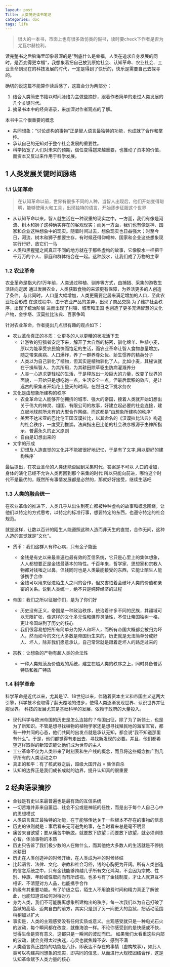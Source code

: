 ```yaml
---
layout: post
Title: 人类简史读书笔记
categories: doc
tags: life
---
```



> 很火的一本书，市面上也有很多效仿类的假书，读时要check下作者是否为尤瓦尔赫拉利。


读完整书之后脑海里印象最深的是“到底什么是幸福，人类在追求自身发展的同时，是否变得更幸福”，我想象着把自己放到原始社会、认知革命、农业社会、工业革命到现在的科技发展的时代，一定是得到了快乐的，快乐是需要自己去探寻的。

确切的说这篇不能算作读后感了，这篇会分为两部分：
1. 结合人类简史书籍以时间脉络为主做些摘抄，跟着作者简单的走过人类发展的几个关键时代。
2. 摘录书本中的经典语录，来加深对作者观点的了解。


本书中三个很重要的概念
- 共同想象：“讨论虚构的事物”正是智人语言最独特的功能，也成就了合作和掌控。
- 承认自己的无知对于整个社会发展的重要性。
- 科学拓宽了人们对未来的预期，信任变得趱来越重要，也推动了资本的价值，而资本又反过来作用于科学发展。



## 1 人类发展关键时间脉络

### 1.1 认知革命

> 在认知革命以前，世界有很多不同的人种，当智人出现后，他们开始变得聪明，能够使用火和工具，出现独特的语言，开始逐步征服这个世界

- 从认知革命以来，智人就生活在一种双重的现实之中。一方面，我们有像是河流、树木和狮子这种确实存在的客观现实；而另一方面，我们也有像是神、国家和企业这种想象中的现实。随着时间过去，想象现实也日益强大；时至今日，河流、树木和狮子想要生存，有时候还得仰赖神、国家和企业这些想象现实行行好、放它们一马
- 人类和黑猩猩之间真正不同的地方就在于那些虚构的故事，它像胶水一样把千千万万的个人、家庭和群体结合在一起。这种胶水，让我们成了万物的主宰

### 1.2 农业革命

农业革命是指大约1万年前，人类通过种植、驯养等方式，由捕猎、采集的游牧生活转向定居
通过发展农业，人类获取食物的来源更有保障，为养活更多的人创造了条件。与此同时，人口量大幅增加，人类更需要定居来满足增加的人口，至此农业社会形成
在这过程中，由于农业产品的差异，出现了商品交换
为了维护社会秩序，出现了统治阶层
进而出现了村镇、城市和王国
也创造了更多充满智慧的文化产物，金字塔、汉莫拉比法典、百家争鸣


针对农业革命，作者提出几点很有趣的观点如下：

- 农业革命真正的本质：让更多的人以更糟的状况活下去
	- 让游牧的狩猎者安定下来，解开了大自然的秘密，驯化绵羊、种植小麦，原以为能享受农民愉快而饱足的生活，而农业革命让智人食物总量增加，随之带来疾病、人口爆炸，养了一群养尊处优、娇生惯养的精英分子
	- 人类以为自己驯化了植物，但其实是植物驯化了人。比如小麦，其秘诀就在于操纵智人、为其所用，为其耕田除草驱虫防病灌溉养分
	- 人类一心追求更轻松的生活，于是释放出一股巨大的力量，改变了世界的面貌，一开始只是想吃饱一点，生活安全一点，但最后累积的效应，是让远古的采集者开始花上整天的时间，在烈日之下挑水务农
- 文化是由想象所建构的秩序
	- 农业革命让人能够开创拥挤的城市、强大的帝国，接着人类就开始幻想出关于伟大的神灵、祖国、有限公司的故事，好建立起必要的社会连接，建立起地球前所未有的大型合作网络，而这都是“由想象所建构的秩序”
	- 美索不达米亚的巴比伦王国汉谟拉比，以其命名的《汉谟拉比法典》构造的社会秩序，一度受到推崇。法典指出巴比伦的社会秩序根源于由神所指示、普遍永久的正义原则
	- 自由是幻想出来的
- 文字的形成
	- 幻想及人造直觉的文化并不能被很好地记忆，于是有了文字,用以更好的建构秩序`
 
最后提出，在农业革命的人类还能否回到采集时代，答案是不可以
人口的增加，身体的演化已经不允许人类再回到那个采集的时代
所以只能向前进，哪怕这个时代不是最优的，既然所有事情发展都是必然的，那就好好接受，继续生活吧

### 1.3 人类的融合统一

在农业革命的推进下，人类几乎从出生到死亡都被种种虚构的故事和概念围绕，让他们以特定的方式思考，以特定的标准行事，想要特定的东西，也遵守特定的社会规范。

就是这样，让数以百计的陌生人能遵照这种人造而非天生的直觉，合作无间，这种人造的直觉就是“文化”。

- 货币：我们这群人有种心病，只有金子能医
	- 金钱是有史以来最普遍也最有效的互信系统，它只是心里上的集体想象，人人都想要正是金钱最基本的特性。千百年来，哲学家、思想家和宗教人物都对钱嗤之以鼻，但钱同时也是人类最能接受的东西，它能让陌生人能够携手合作
	- 金钱可以用来促进陌生人之间的合作，但又害怕着会破坏人类的价值和亲密的关系。说到人类统一，绝不只是纯碎经济的过程

- 帝国：我们之所以征服你们，是为了你们好
	- 历史没有正义，帝国是一种政治秩序，统治着许多不同的民族，其疆域可以无限扩张，像这样的文化多元性和疆界灵活性，不仅让帝国独树一格，更让帝国站到了历史的核心
	- 我们很容易想把所有简单分为好人和坏人，而所有帝国大概都会被归为坏人，然而如今的文化大多数是帝国衍生来的。历史就是无法简单分成好人、坏人，除非我们愿意承认，自己常常就是跟着走坏人的路走过来的
- 宗教：让想象的产物有超人类的合法性
	- 一种人类规范及价值观的系统，建立在超人类的秩序之上，同时具备普适特质和推广特质

 

### 1.4 科学革命

科学革命是近代以来，尤其是17、18世纪以来，伴随着资本主义和帝国主义这两大引擎，科学技术也取得了翻天覆地的进步，使得人类逐渐发现世界、认识世界并征服世界。
科技的发展尤其是基础科学的发展，依赖于政府的大量投入。

- 现代科学与欧洲帝国的历史是怎么连接的？帝国出征，除了为了新领土，也是为了新知识。不管是想寻找植物的植物学家还是想寻找殖民地的海军军官，都有一种共同的心态，他们共同的出发点就是承认无知，都会说“我不知道那里有什么”。于是，他们都觉得有走出去、寻找新发现的必要。并且，他们都希望这样取得的新知识能让他们成为世界的主人
- 工业革命不仅为人类带来了时刻表和生产线的概念，而且将这些概念推广到几乎所有的人类活动之中
- 真正的和平：有了核武器之后，超级大国开战 = 集体自杀
- 认知的边界正是我们成长成就的边界，提升认知真的很重要

## 2 经典语录摘抄

- 金钱是有史以来最普遍也是最有效的互信系统
- 一切苦难并非来自噩运、社会不公或是神祇的任性，而是出于每个人自己心中的思想模式
- 人类语言真正最独特的功能，在于能够传达关于一些根本不存在的事物的信息
- 历史的铁则就是：事后看来无可避免的事，在当时看来总是毫不明显
- 痛苦来自欲望；要从痛苦中解脱，就要放下欲望；而要放下欲望，就必须训练心智，体验事物的本质
- 历史只告诉了我们极少数的人在做什么，而其他绝大多数人的生活就是不停挑水耕田
- 历史在人类创造神的时候开始，在人类成为神的时候终结
- 比起语言、法律、文化、宗教和社会习俗，钱的心胸更为开阔。所有人类创造的信念系统之中，只有金钱能够跨越几乎所有文化鸿沟，不会因为宗教、性别、种族、年龄或性取向而有所歧视。也多亏有了金钱制度，才让人就算互不相识、不清楚对方人品，也能携手合作
- 阶级有其重要功能。有了阶级之后，陌生人不用浪费时间和精力真正了解彼此，也能知道该如何对待对方
- 身为人类，我们不可能脱离想象所建构出的秩序。每一次我们以为自己打破了监狱的高墙、迈向自由的前方，其实只是到了另一间更大的监狱，把活动范围稍稍加以扩大
- 事实是，人类的主观感受没有任何实质或意义。主观感受就只是一种电光石火的波动，每个瞬间都在改变，就像海浪一样。不论你感受到的是快感或不快，觉得生命是否有意义，这都只是一瞬间的波动而已。 如果我们太看重这些内部的波动，就会变得太过执迷，心灵也就焦躁不安、感到不满
- 人类语言真正独特的功能是八卦，即表达不存在的事情（虚构故事），如此人类可以构建共同想象的现实，即共同的信念，从而进行大规模团结合作，这是认知革命赋予人类力量的核心
